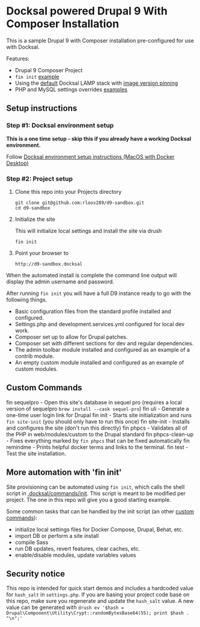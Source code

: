 # Docksal powered Drupal 9 With Composer Installation

This is a sample Drupal 9 with Composer installation pre-configured for use with Docksal.

Features:

- Drupal 9 Composer Project
- `fin init` [example](.docksal/commands/init)
- Using the [default](.docksal/docksal.env#L9) Docksal LAMP stack with [image version pinning](.docksal/docksal.env#L13-L15)
- PHP and MySQL settings overrides [examples](.docksal/etc)

## Setup instructions

### Step #1: Docksal environment setup

**This is a one time setup - skip this if you already have a working Docksal environment.**

Follow [Docksal environment setup instructions (MacOS with Docker Desktop)](https://docs.docksal.io/getting-started/setup/#install-macos-docker-for-mac)
### Step #2: Project setup

1. Clone this repo into your Projects directory

    ```
    git clone git@github.com:rloos289/d9-sandbox.git
    cd d9-sandbox
    ```

2. Initialize the site

    This will initialize local settings and install the site via drush

    ```
    fin init
    ```

3. Point your browser to

    ```
    http://d9-sandbox.docksal
    ```

When the automated install is complete the command line output will display the admin username and password.

After running `fin init` you will have a full D9 instance ready to go with the following things.
- Basic configuration files from the standard profile installed and configured.
- Settings.php and development.services.yml configured for local dev work.
- Composer set up to allow for Drupal patches.
- Composer set with different sections for dev and regular dependencies.
- The admin toolbar module installed and configured as an example of a contrib module.
- An empty custom module installed and configured as an example of custom modules.

## Custom Commands

fin sequelpro - Open this site's database in sequel pro (requires a local version of sequelpro `brew install --cask sequel-pro`)
fin uli - Generate a one-time user login link for Drupal
fin init - Starts site initialization and runs `fin site-init` (you should only have to run this once)
fin site-init - Installs and configures the site (don't run this directly)
fin phpcs - Validates all of the PHP in web/modules/custom to the Drupal standard
fin phpcs-clean-up - Fixes everything marked by `fin phpcs` that can be fixed automatically
fin remindme - Prints helpful docker terms and links to the terminal.
fin test - Test the site installation.

## More automation with 'fin init'

Site provisioning can be automated using `fin init`, which calls the shell script in [.docksal/commands/init](.docksal/commands/init).
This script is meant to be modified per project. The one in this repo will give you a good starting example.

Some common tasks that can be handled by the init script (an other [custom commands](https://docs.docksal.io/fin/custom-commands/)):

- initialize local settings files for Docker Compose, Drupal, Behat, etc.
- import DB or perform a site install
- compile Sass
- run DB updates, revert features, clear caches, etc.
- enable/disable modules, update variables values
## Security notice

This repo is intended for quick start demos and includes a hardcoded value for `hash_salt` in `settings.php`.
If you are basing your project code base on this repo, make sure you regenerate and update the `hash_salt` value.
A new value can be generated with `drush ev '$hash = Drupal\Component\Utility\Crypt::randomBytesBase64(55); print $hash . "\n";'`
